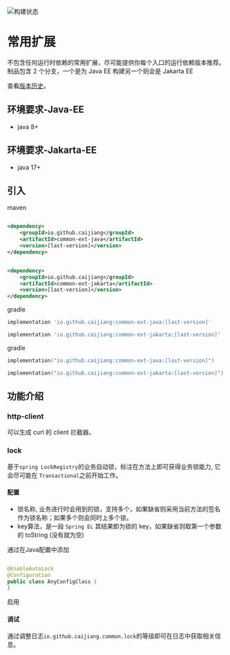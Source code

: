 ![构建状态](https://github.com/caijiang/common-ext/actions/workflows/main.yaml/badge.svg)

# 常用扩展

不包含任何运行时依赖的常用扩展，尽可能提供你每个入口的运行依赖版本推荐。
制品包含 2 个分支，一个是为 Java EE 构建另一个则会是 Jakarta EE

查看[版本历史](https://github.com/caijiang/common-ext/releases)。

## 环境要求-Java-EE

- java 8+

## 环境要求-Jakarta-EE

- java 17+

## 引入

maven

```xml

<dependency>
    <groupId>io.github.caijiang</groupId>
    <artifactId>common-ext-java</artifactId>
    <version>[last-version]</version>
</dependency>
```

```xml

<dependency>
    <groupId>io.github.caijiang</groupId>
    <artifactId>common-ext-jakarta</artifactId>
    <version>[last-version]</version>
</dependency>
```

gradle

```groovy
implementation 'io.github.caijiang:common-ext-java:[last-version]'
```

```groovy
implementation 'io.github.caijiang:common-ext-jakarta:[last-version]'
```

gradle

```kotlin
implementation("io.github.caijiang:common-ext-java:[last-version]")
```

```kotlin
implementation("io.github.caijiang:common-ext-jakarta:[last-version]")
```

## 功能介绍

### http-client

可以生成 curl 的 client 拦截器。

### lock

基于`spring LockRegistry`的业务自动锁，标注在方法上即可获得业务锁能力, 它会尽可能在 `Transactional`之前开始工作。

#### 配置

- 锁名称, 业务进行时会用到的锁，支持多个，如果缺省则采用当前方法的签名作为锁名称；如果多个则会同时上多个锁。
- key算法，是一段 `Spring EL` 其结果即为锁的 key，如果缺省则取第一个参数的 toString (没有就为空)

通过在Java配置中添加

```java

@EnableAutoLock
@Configuration
public class AnyConfigClass {
}
````

启用

#### 调试

通过调整日志`io.github.caijiang.common.lock`的等级即可在日志中获取相关信息。